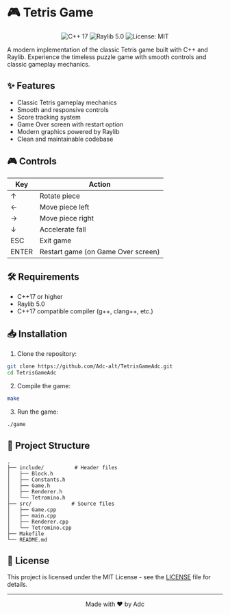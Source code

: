 # 🎮 Tetris Game

<div align="center">
  <img src="https://img.shields.io/badge/C%2B%2B-17-blue.svg" alt="C++ 17">
  <img src="https://img.shields.io/badge/Raylib-5.0-green.svg" alt="Raylib 5.0">
  <img src="https://img.shields.io/badge/License-MIT-yellow.svg" alt="License: MIT">
</div>

A modern implementation of the classic Tetris game built with C++ and Raylib. Experience the timeless puzzle game with smooth controls and classic gameplay mechanics.

## ✨ Features

- Classic Tetris gameplay mechanics
- Smooth and responsive controls
- Score tracking system
- Game Over screen with restart option
- Modern graphics powered by Raylib
- Clean and maintainable codebase

## 🎮 Controls

| Key | Action |
|-----|--------|
| ↑ | Rotate piece |
| ← | Move piece left |
| → | Move piece right |
| ↓ | Accelerate fall |
| ESC | Exit game |
| ENTER | Restart game (on Game Over screen) |

## 🛠️ Requirements

- C++17 or higher
- Raylib 5.0
- C++17 compatible compiler (g++, clang++, etc.)

## 📥 Installation

1. Clone the repository:
```bash
git clone https://github.com/Adc-alt/TetrisGameAdc.git
cd TetrisGameAdc
```

2. Compile the game:
```bash
make
```

3. Run the game:
```bash
./game
```

## 📁 Project Structure

```
.
├── include/          # Header files
│   ├── Block.h
│   ├── Constants.h
│   ├── Game.h
│   ├── Renderer.h
│   └── Tetromino.h
├── src/             # Source files
│   ├── Game.cpp
│   ├── main.cpp
│   ├── Renderer.cpp
│   └── Tetromino.cpp
├── Makefile
└── README.md
```

## 📝 License

This project is licensed under the MIT License - see the [LICENSE](LICENSE) file for details.

---

<div align="center">
  Made with ❤️ by Adc
</div>
